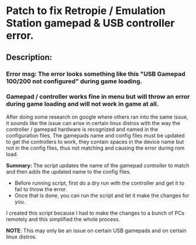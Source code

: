 # Patch to fix Retropie / Emulation Station gamepad & USB controller error.

## Description:
### Error msg: The error looks something like this "USB Gamepad 100/200 not configured" during game loading.
### Gamepad / controller works fine in menu but will throw an error during game loading and will not work in game at all.

After doing some research on google where others ran into the same issue, it sounds like the issue can arise in certain
linux distros with the way the  controller / gamepad hardware is recognized and named in the configuration files.
The gamepads name and config files must be updated to get the controllers to work, they contain spaces in the device name but not in the config files, thus not matching and causing the error during rom load.

**Summary:** The script updates the name of the gamepad controller to match and then adds the updated name to the config files.

- Before running script, first do a dry run with the controller and get it to fail to throw the error.
- Once that is done, you can run the script and let it make the changes for you.

I created this script because I had to make the changes to a bunch of PCs remotely and this simplified the whole process.

**NOTE**: This may only be an issue on certain USB gamepads and on certain linux distros.

